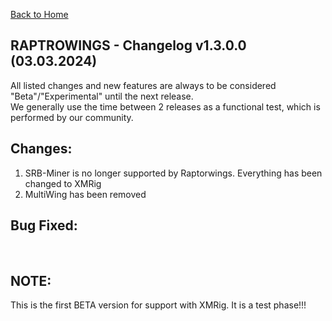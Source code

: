﻿[Back to Home](../index.md)

RAPTROWINGS - Changelog v1.3.0.0 (03.03.2024)                            
-------------------------------------------

All listed changes and new features are always to be considered "Beta"/"Experimental" until the next release.<br />
We generally use the time between 2 releases as a functional test, which is performed by our community.<br />

Changes:
--------
1. SRB-Miner is no longer supported by Raptorwings. Everything has been changed to XMRig
2. MultiWing has been removed

Bug Fixed:
----------
<br />

NOTE:
----------
This is the first BETA version for support with XMRig. It is a test phase!!!
